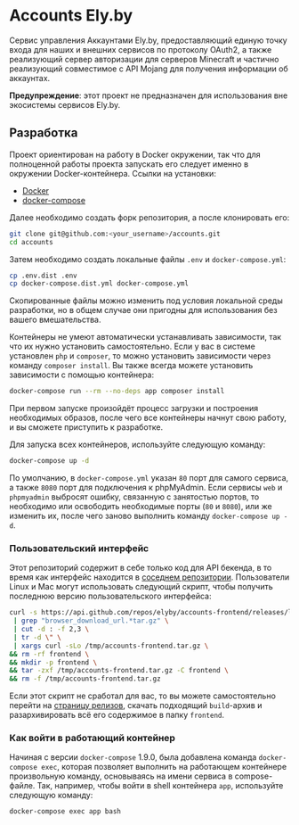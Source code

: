 # Accounts Ely.by

Сервис управления Аккаунтами Ely.by, предоставляющий единую точку входа для наших и внешних сервисов по протоколу
OAuth2, а также реализующий сервер авторизации для серверов Minecraft и частично реализующий совместимое с API Mojang
для получения информации об аккаунтах.

**Предупреждение**: этот проект не предназначен для использования вне экосистемы сервисов Ely.by.

## Разработка

Проект ориентирован на работу в Docker окружении, так что для полноценной работы проекта запускать его следует именно в
окружении Docker-контейнера. Ссылки на установки:
- [Docker](https://docs.docker.com/install/)
- [docker-compose](https://docs.docker.com/compose/install/)

Далее необходимо создать форк репозитория, а после клонировать его:

```sh
git clone git@github.com:<your_username>/accounts.git
cd accounts
```

Затем необходимо создать локальные файлы `.env` и `docker-compose.yml`:

```sh
cp .env.dist .env
cp docker-compose.dist.yml docker-compose.yml
```

Скопированные файлы можно изменить под условия локальной среды разработки, но в общем случае они пригодны для
использования без вашего вмешательства.

Контейнеры не умеют автоматически устанавливать зависимости, так что их нужно установить самостоятельно. Если у вас в
системе установлен `php` и `composer`, то можно установить зависимости через команду `composer install`. Вы также всегда
можете установить зависимости с помощью контейнера:

```sh
docker-compose run --rm --no-deps app composer install
```

При первом запуске произойдёт процесс загрузки и построения необходимых образов, после чего все контейнеры начнут
свою работу, и вы сможете приступить к разработке.

Для запуска всех контейнеров, используйте следующую команду:

```sh
docker-compose up -d
```

По умолчанию, в `docker-compose.yml` указан `80` порт для самого сервиса, а также `8080` порт для подключения
к phpMyAdmin. Если сервисы `web` и `phpmyadmin` выбросят ошибку, связанную с занятостью портов, то необходимо или
освободить необходимые порты (`80` и `8080`), или же изменить их, после чего заново выполнить команду
`docker-compose up -d`.

### Пользовательский интерфейс

Этот репозиторий содержит в себе только код для API бекенда, в то время как интерфейс находится в
[соседнем репозитории](https://github.com/elyby/accounts-frontend). Пользователи Linux и Mac могут использовать
следующий скрипт, чтобы получить последнюю версию пользовательского интерфейса:

```bash
curl -s https://api.github.com/repos/elyby/accounts-frontend/releases/latest \
 | grep "browser_download_url.*tar.gz" \
 | cut -d : -f 2,3 \
 | tr -d \" \
 | xargs curl -sLo /tmp/accounts-frontend.tar.gz \
&& rm -rf frontend \
&& mkdir -p frontend \
&& tar -zxf /tmp/accounts-frontend.tar.gz -C frontend \
&& rm -f /tmp/accounts-frontend.tar.gz
```

Если этот скрипт не сработал для вас, то вы можете самостоятельно перейти на
[страницу релизов](https://github.com/elyby/accounts-frontend/releases), скачать подходящий `build`-архив и
разархивировать всё его содержимое в папку `frontend`. 

### Как войти в работающий контейнер

Начиная с версии `docker-compose` 1.9.0, была добавлена команда `docker-compose exec`, которая позволяет выполнить
на работающем контейнере произвольную команду, основываясь на имени сервиса в compose-файле. Так, например, чтобы
войти в shell контейнера `app`, используйте следующую команду:

```
docker-compose exec app bash
```
